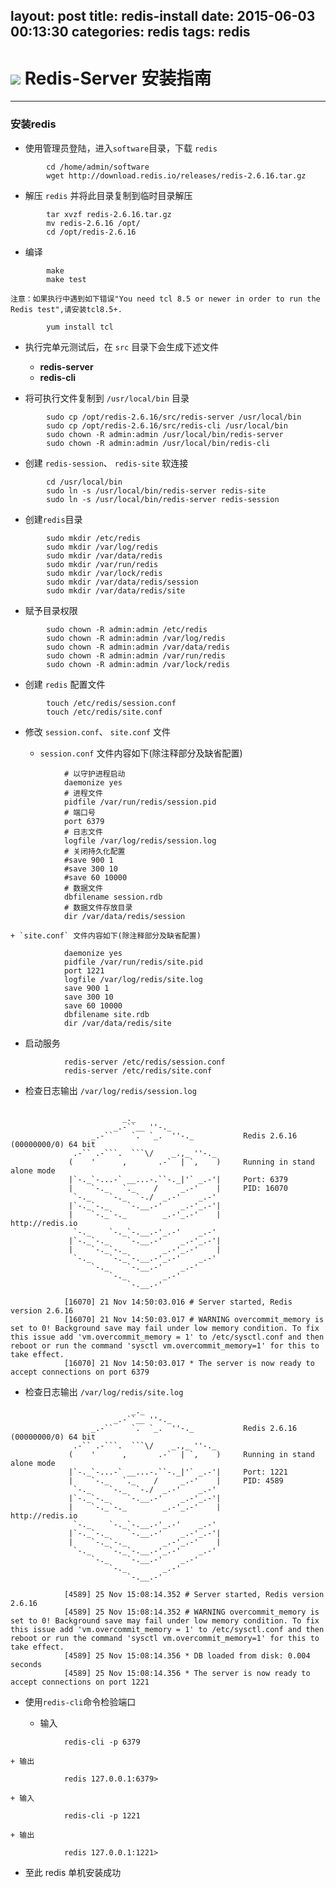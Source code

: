 layout: post
title: redis-install
date: 2015-06-03 00:13:30
categories: redis
tags: redis
---
![](http://redis.io/images/redis-small.png) Redis-Server 安装指南
================================================================


---------------------------


### 安装redis

* 使用管理员登陆，进入`software`目录，下载 `redis`
```
		cd /home/admin/software
		wget http://download.redis.io/releases/redis-2.6.16.tar.gz
```
* 解压 `redis` 并将此目录复制到临时目录解压
```
		tar xvzf redis-2.6.16.tar.gz
		mv redis-2.6.16 /opt/
		cd /opt/redis-2.6.16
```

* 编译
```
		make
		make test
```
	注意：如果执行中遇到如下错误"You need tcl 8.5 or newer in order to run the Redis test",请安装tcl8.5+.
```
		yum install tcl
```
* 执行完单元测试后，在 `src` 目录下会生成下述文件

	+ **redis-server**
	+ **redis-cli**

* 将可执行文件复制到 `/usr/local/bin` 目录
```
		sudo cp /opt/redis-2.6.16/src/redis-server /usr/local/bin
		sudo cp /opt/redis-2.6.16/src/redis-cli /usr/local/bin
		sudo chown -R admin:admin /usr/local/bin/redis-server
		sudo chown -R admin:admin /usr/local/bin/redis-cli
```
* 创建 `redis-session`、 `redis-site` 软连接
```
		cd /usr/local/bin
		sudo ln -s /usr/local/bin/redis-server redis-site
		sudo ln -s /usr/local/bin/redis-server redis-session
```
* 创建`redis`目录
```
		sudo mkdir /etc/redis
		sudo mkdir /var/log/redis
		sudo mkdir /var/data/redis
		sudo mkdir /var/run/redis
		sudo mkdir /var/lock/redis
		sudo mkdir /var/data/redis/session
		sudo mkdir /var/data/redis/site
```
* 赋予目录权限
```
		sudo chown -R admin:admin /etc/redis
		sudo chown -R admin:admin /var/log/redis
		sudo chown -R admin:admin /var/data/redis
		sudo chown -R admin:admin /var/run/redis
		sudo chown -R admin:admin /var/lock/redis
```

* 创建 `redis` 配置文件
```
		touch /etc/redis/session.conf
		touch /etc/redis/site.conf
```
* 修改 `session.conf`、 `site.conf` 文件

	+ `session.conf` 文件内容如下(除注释部分及缺省配置)
```
			# 以守护进程启动
			daemonize yes
			# 进程文件
			pidfile /var/run/redis/session.pid
			# 端口号
			port 6379
			# 日志文件
			logfile /var/log/redis/session.log
			# 关闭持久化配置
			#save 900 1
			#save 300 10
			#save 60 10000
			# 数据文件
			dbfilename session.rdb
			# 数据文件存放目录
			dir /var/data/redis/session
```
	+ `site.conf` 文件内容如下(除注释部分及缺省配置)
```
			daemonize yes
			pidfile /var/run/redis/site.pid
			port 1221
			logfile /var/log/redis/site.log
			save 900 1
			save 300 10
			save 60 10000
			dbfilename site.rdb
			dir /var/data/redis/site
```

* 启动服务
```
			redis-server /etc/redis/session.conf
			redis-server /etc/redis/site.conf
```

* 检查日志输出 `/var/log/redis/session.log`
```

						 _._
			           _.-``__ ''-._
			      _.-``    `.  `_.  ''-._           Redis 2.6.16 (00000000/0) 64 bit
			  .-`` .-```.  ```\/    _.,_ ''-._
			 (    '      ,       .-`  | `,    )     Running in stand alone mode
			 |`-._`-...-` __...-.``-._|'` _.-'|     Port: 6379
			 |    `-._   `._    /     _.-'    |     PID: 16070
			  `-._    `-._  `-./  _.-'    _.-'
			 |`-._`-._    `-.__.-'    _.-'_.-'|
			 |    `-._`-._        _.-'_.-'    |           http://redis.io
			  `-._    `-._`-.__.-'_.-'    _.-'
			 |`-._`-._    `-.__.-'    _.-'_.-'|
			 |    `-._`-._        _.-'_.-'    |
			  `-._    `-._`-.__.-'_.-'    _.-'
			      `-._    `-.__.-'    _.-'
			          `-._        _.-'
			              `-.__.-'

			[16070] 21 Nov 14:50:03.016 # Server started, Redis version 2.6.16
			[16070] 21 Nov 14:50:03.017 # WARNING overcommit_memory is set to 0! Background save may fail under low memory condition. To fix this issue add 'vm.overcommit_memory = 1' to /etc/sysctl.conf and then reboot or run the command 'sysctl vm.overcommit_memory=1' for this to take effect.
			[16070] 21 Nov 14:50:03.017 * The server is now ready to accept connections on port 6379

```

* 检查日志输出 `/var/log/redis/site.log`
```
			               _._
			           _.-``__ ''-._
			      _.-``    `.  `_.  ''-._           Redis 2.6.16 (00000000/0) 64 bit
			  .-`` .-```.  ```\/    _.,_ ''-._
			 (    '      ,       .-`  | `,    )     Running in stand alone mode
			 |`-._`-...-` __...-.``-._|'` _.-'|     Port: 1221
			 |    `-._   `._    /     _.-'    |     PID: 4589
			  `-._    `-._  `-./  _.-'    _.-'
			 |`-._`-._    `-.__.-'    _.-'_.-'|
			 |    `-._`-._        _.-'_.-'    |           http://redis.io
			  `-._    `-._`-.__.-'_.-'    _.-'
			 |`-._`-._    `-.__.-'    _.-'_.-'|
			 |    `-._`-._        _.-'_.-'    |
			  `-._    `-._`-.__.-'_.-'    _.-'
			      `-._    `-.__.-'    _.-'
			          `-._        _.-'
			              `-.__.-'

			[4589] 25 Nov 15:08:14.352 # Server started, Redis version 2.6.16
			[4589] 25 Nov 15:08:14.352 # WARNING overcommit_memory is set to 0! Background save may fail under low memory condition. To fix this issue add 'vm.overcommit_memory = 1' to /etc/sysctl.conf and then reboot or run the command 'sysctl vm.overcommit_memory=1' for this to take effect.
			[4589] 25 Nov 15:08:14.356 * DB loaded from disk: 0.004 seconds
			[4589] 25 Nov 15:08:14.356 * The server is now ready to accept connections on port 1221

```

* 使用`redis-cli`命令检验端口

	+ 输入
```
			redis-cli -p 6379
```
	+ 输出
```
			redis 127.0.0.1:6379>
```

	+ 输入
```
			redis-cli -p 1221
```
	+ 输出
```
			redis 127.0.0.1:1221>
```

* 至此 redis 单机安装成功
